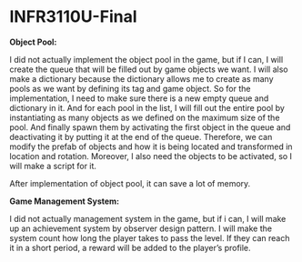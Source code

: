 # INFR3110U-Final

**Object Pool:**

I did not actually implement the object pool in the game, but if I can, I will create the queue that will be filled out by game objects we want. I will also make a dictionary because the dictionary allows me to create as many pools as we want by defining its tag and game object. So for the implementation, I need to make sure there is a new empty queue and dictionary in it. And for each pool in the list, I will fill out the entire pool by instantiating as many objects as we defined on the maximum size of the pool. And finally spawn them by activating the first object in the queue and deactivating it by putting it at the end of the queue. Therefore, we can modify the prefab of objects and how it is being located and transformed in location and rotation. Moreover, I also need the objects to be activated, so I will make a script for it.

After implementation of object pool, it can save a lot of memory.

**Game Management System:**

I did not actually management system in the game, but if i can, I will make up an achievement system by observer design pattern. I will make the system count how long the player takes to pass the level. If they can reach it in a short period, a reward will be added to the player’s profile.



